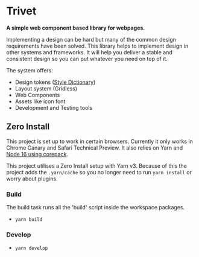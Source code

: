 # Trivet

**A simple web component based library for webpages.**

Implementing a design can be hard but many of the common design requirements have been solved. This library helps to implement design in other systems and frameworks. It will help you deliver a stable and consistent design so you can put whatever you need on top of it.

The system offers:

-   Design tokens ([Style Dictionary](https://amzn.github.io/style-dictionary/#/))
-   Layout system (Gridless)
-   Web Components
-   Assets like icon font
-   Development and Testing tools

## Zero Install

This project is set up to work in certain browsers. Currently it only works in Chrome Canary and Safari Technical Preview.
It also relies on Yarn and [Node 16 using corepack](https://yarnpkg.com/getting-started/install).

This project utilises a Zero Install setup with Yarn v3. Because of this the project adds the `.yarn/cache` so you no longer need to run `yarn install` or worry about plugins.

### Build

The build task runs all the 'build' script inside the workspace packages.

-   `yarn build`

### Develop

-   `yarn develop`
